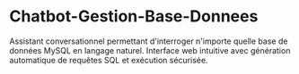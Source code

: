 # Chatbot-Gestion-Base-Donnees
Assistant conversationnel permettant d'interroger n'importe quelle base de données MySQL en langage naturel. Interface web intuitive avec génération automatique de requêtes SQL et exécution sécurisée.

